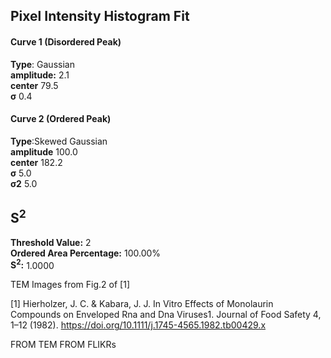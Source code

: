 ## Pixel Intensity Histogram Fit

#### Curve 1 (Disordered Peak)
**Type**: Gaussian\
**amplitude:** 2.1\
**center** 79.5\
**σ** 0.4


#### Curve 2 (Ordered Peak)
**Type**:Skewed Gaussian\
**amplitude** 100.0\
**center** 182.2\
**σ** 5.0\
**σ2** 5.0


## S<sup>2</sup>
**Threshold Value:** 2\
**Ordered Area Percentage:** 100.00%\
**S<sup>2</sup>:** 1.0000





TEM Images from Fig.2 of [1]

[1] Hierholzer, J. C. & Kabara, J. J. In Vitro Effects of Monolaurin Compounds on Enveloped
Rna and Dna Viruses1. Journal of Food Safety 4, 1–12 (1982).
https://doi.org/10.1111/j.1745-4565.1982.tb00429.x












FROM TEM FROM FLIKRs
